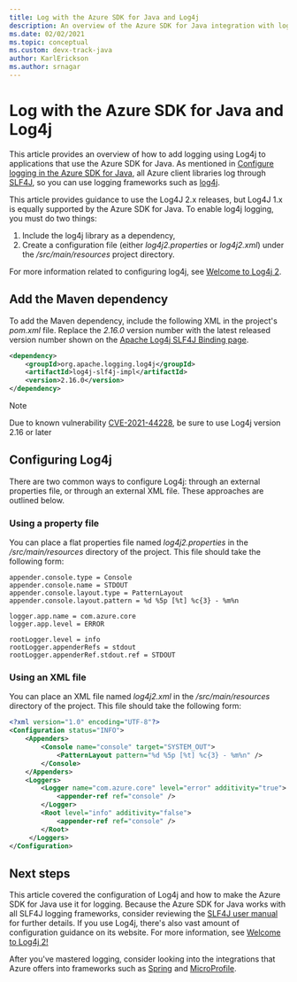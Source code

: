 ```yaml
---
title: Log with the Azure SDK for Java and Log4j
description: An overview of the Azure SDK for Java integration with log4j
ms.date: 02/02/2021
ms.topic: conceptual
ms.custom: devx-track-java
author: KarlErickson
ms.author: srnagar
---
```


# Log with the Azure SDK for Java and Log4j

This article provides an overview of how to add logging using Log4j to applications that use the Azure SDK for Java. As mentioned in [Configure logging in the Azure SDK for Java](logging-overview.md), all Azure client libraries log through [SLF4J](http://www.slf4j.org/), so you can use logging frameworks such as [log4j](https://logging.apache.org/log4j/2.x/).

This article provides guidance to use the Log4J 2.x releases, but Log4J 1.x is equally supported by the Azure SDK for Java. To enable log4j logging, you must do two things:

1. Include the log4j library as a dependency,
2. Create a configuration file (either *log4j2.properties* or *log4j2.xml*) under the */src/main/resources* project directory.

For more information related to configuring log4j, see [Welcome to Log4j 2](https://logging.apache.org/log4j/2.x/manual/index.html).

## Add the Maven dependency

To add the Maven dependency, include the following XML in the project's *pom.xml* file. Replace the *2.16.0* version number with the latest released version number shown on the [Apache Log4j SLF4J Binding page](https://mvnrepository.com/artifact/org.apache.logging.log4j/log4j-slf4j-impl).

```xml
<dependency>
    <groupId>org.apache.logging.log4j</groupId>
    <artifactId>log4j-slf4j-impl</artifactId>
    <version>2.16.0</version>
</dependency>
```

> [!NOTE]
> Due to known vulnerability [CVE-2021-44228](https://cve.mitre.org/cgi-bin/cvename.cgi?name=CVE-2021-44228), be sure to use Log4j version 2.16 or later

## Configuring Log4j

There are two common ways to configure Log4j: through an external properties file, or through an external XML file. These approaches are outlined below.

### Using a property file

You can place a flat properties file named *log4j2.properties* in the */src/main/resources* directory of the project. This file should take the following form:

```properties
appender.console.type = Console
appender.console.name = STDOUT
appender.console.layout.type = PatternLayout
appender.console.layout.pattern = %d %5p [%t] %c{3} - %m%n

logger.app.name = com.azure.core
logger.app.level = ERROR

rootLogger.level = info
rootLogger.appenderRefs = stdout
rootLogger.appenderRef.stdout.ref = STDOUT
```

### Using an XML file

You can place an XML file named *log4j2.xml* in the */src/main/resources* directory of the project. This file should take the following form:

```xml
<?xml version="1.0" encoding="UTF-8"?>
<Configuration status="INFO">
    <Appenders>
        <Console name="console" target="SYSTEM_OUT">
            <PatternLayout pattern="%d %5p [%t] %c{3} - %m%n" />
        </Console>
    </Appenders>
    <Loggers>
        <Logger name="com.azure.core" level="error" additivity="true">
            <appender-ref ref="console" />
        </Logger>
        <Root level="info" additivity="false">
            <appender-ref ref="console" />
        </Root>
     </Loggers>
</Configuration>
```

## Next steps

This article covered the configuration of Log4j and how to make the Azure SDK for Java use it for logging. Because the Azure SDK for Java works with all SLF4J logging frameworks, consider reviewing the [SLF4J user manual](http://www.slf4j.org/manual.html) for further details. If you use Log4j, there's also vast amount of configuration guidance on its website. For more information, see [Welcome to Log4j 2!](https://logging.apache.org/log4j/2.x/manual/index.html)

After you've mastered logging, consider looking into the integrations that Azure offers into frameworks such as [Spring](../spring-framework/spring-cloud-azure-overview.md) and [MicroProfile](../eclipse-microprofile/index.yml).
